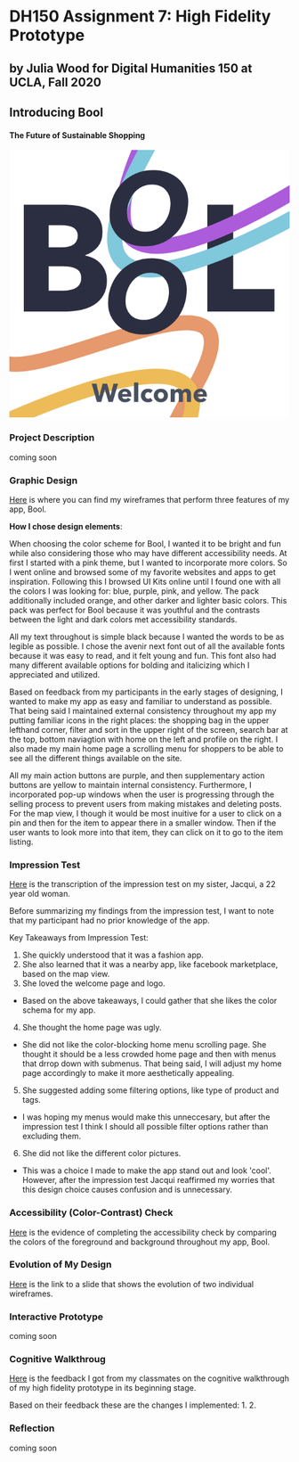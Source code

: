 # DH150 Assignment 7: High Fidelity Prototype

## by Julia Wood for Digital Humanities 150 at UCLA, Fall 2020 

## Introducing Bool
#### The Future of Sustainable Shopping
![alt text](https://github.com/JuliaWood1/DH150-UX-Design/blob/master/assignment07/Screen%20Shot%202020-11-30%20at%2010.31.29%20PM.png 'Bool Opening Screen')




### Project Description

coming soon

### Graphic Design

[Here](https://projects.invisionapp.com/freehand/document/fq1KDPdoR) is where you can find my wireframes that perform three features of my app, Bool. 

**How I chose design elements**: 

When choosing the color scheme for Bool, I wanted it to be bright and fun while also considering those who may have different accessibility needs. At first I started with a pink theme, but I wanted to incorporate more colors. So I went online and browsed some of my favorite websites and apps to get inspiration. Following this I browsed UI Kits online until I found one with all the colors I was looking for: blue, purple, pink, and yellow. The pack additionally included orange, and other darker and lighter basic colors. This pack was perfect for Bool because it was youthful and the contrasts between the light and dark colors met accessibility standards.

All my text throughout is simple black because I wanted the words to be as legible as possible. I chose the avenir next font out of all the available fonts because it was easy to read, and it felt young and fun. This font also  had  many  different available options for bolding and italicizing which I appreciated and utilized.

Based on feedback from my participants in the early stages of designing, I wanted to make my app as easy and familiar to understand as possible. That being said I maintained external consistency throughout my app my putting familiar icons in the right places: the shopping bag in the upper lefthand corner, filter and sort in the upper right of the screen, search bar at the top, bottom naviagtion with home on the left and profile on the right. I also made my main home page a scrolling menu for shoppers to be able to see all the different things available on the site. 

All my main action buttons are purple, and then supplementary action buttons are yellow to maintain internal consistency. Furthermore, I incorporated pop-up windows when the user is progressing through the selling process to prevent users from making mistakes and deleting posts. For the map view, I though it would be most inuitive for a user to click on a pin and then for the item to appear there in a smaller window. Then if the user wants to look more into that item, they can click on it to go to the item listing. 

### Impression Test

[Here](https://docs.google.com/document/d/1UrwnNYEhCbskTUN56YUEtAHpZJFsfWB3OyzKpY4_7ZM/edit?usp=sharing) is the transcription of the impression test on my sister, Jacqui, a 22 year old woman. 

Before summarizing my findings from the impression test, I want to note that my participant had no prior knowledge of the app. 

Key Takeaways from Impression Test: 
1. She quickly understood that it was a fashion app. 
2. She also learned that it was a nearby app, like facebook marketplace, based on the map view.
3. She loved the welcome page  and logo. 

- Based on the above takeaways, I could gather that she likes the color schema for my app. 

4. She thought the home page was ugly. 

- She did not like the color-blocking home menu scrolling page. She thought it should be a less crowded home page and then with menus that drrop down with submenus. That being said, I will adjust my home page accordingly to make it more aesthetically appealing. 

5. She suggested adding some filtering options, like type of product and tags. 

- I was hoping my menus would make this unneccesary, but after the impression test I think I should all possible filter options rather than excluding them.

6. She did not like the different color pictures. 

- This was a choice I made to make the app stand out and look 'cool'. However, after the impression test Jacqui reaffirmed my worries that this design choice causes confusion and is unnecessary. 

### Accessibility (Color-Contrast) Check 

[Here](https://docs.google.com/document/d/1ckGiRqhb6I0gJCtucfQgRfHGFJz-BlL6ICJ-2g6NZs0/edit?usp=sharing) is the evidence of completing the accessibility check by comparing the colors of the foreground and background throughout my app, Bool. 

### Evolution of My Design

[Here](https://docs.google.com/presentation/d/15if7Rc_BPlxG12zSkgukTOdbV1gDZnFHY60wZikSpzA/edit?usp=sharing) is the link to a slide that shows the evolution of two individual wireframes. 

### Interactive Prototype

coming soon


### Cognitive Walkthroug

[Here](https://docs.google.com/document/d/1UJISwOpItjyBecNHAT1VfpORAtHAJNlAnirkelwjBgc/edit?usp=sharing) is the feedback I got from my classmates on the cognitive walkthrough of my high fidelity prototype in its beginning stage. 

Based on their feedback these are the changes I implemented:
1. 
2. 



### Reflection

coming soon

